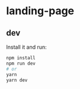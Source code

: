 # landing-page

## dev

Install it and run:

```bash
npm install
npm run dev
# or
yarn
yarn dev
```
